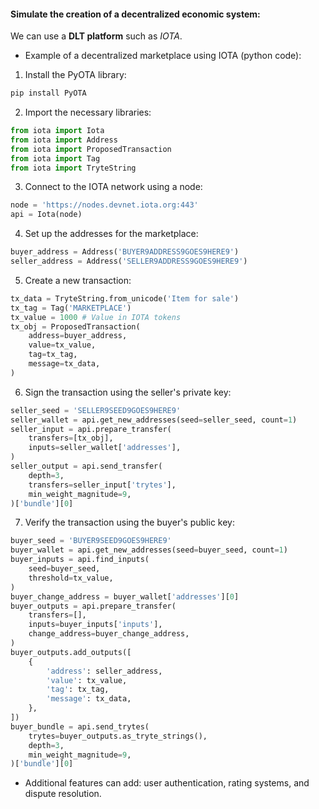 #### Simulate the creation of a decentralized economic system:
We can use a **DLT platform** such as *IOTA*.
- Example of a decentralized marketplace using IOTA (python code):

1. Install the PyOTA library:

```python
pip install PyOTA
```

2. Import the necessary libraries:

```python
from iota import Iota
from iota import Address
from iota import ProposedTransaction
from iota import Tag
from iota import TryteString
```

3. Connect to the IOTA network using a node:

```python
node = 'https://nodes.devnet.iota.org:443'
api = Iota(node)
```

4. Set up the addresses for the marketplace:

```python
buyer_address = Address('BUYER9ADDRESS9GOES9HERE9')
seller_address = Address('SELLER9ADDRESS9GOES9HERE9')
```

5. Create a new transaction:

```python
tx_data = TryteString.from_unicode('Item for sale')
tx_tag = Tag('MARKETPLACE')
tx_value = 1000 # Value in IOTA tokens
tx_obj = ProposedTransaction(
    address=buyer_address,
    value=tx_value,
    tag=tx_tag,
    message=tx_data,
)
```

6. Sign the transaction using the seller's private key:

```python
seller_seed = 'SELLER9SEED9GOES9HERE9'
seller_wallet = api.get_new_addresses(seed=seller_seed, count=1)
seller_input = api.prepare_transfer(
    transfers=[tx_obj],
    inputs=seller_wallet['addresses'],
)
seller_output = api.send_transfer(
    depth=3,
    transfers=seller_input['trytes'],
    min_weight_magnitude=9,
)['bundle'][0]
```

7. Verify the transaction using the buyer's public key:

```python
buyer_seed = 'BUYER9SEED9GOES9HERE9'
buyer_wallet = api.get_new_addresses(seed=buyer_seed, count=1)
buyer_inputs = api.find_inputs(
    seed=buyer_seed,
    threshold=tx_value,
)
buyer_change_address = buyer_wallet['addresses'][0]
buyer_outputs = api.prepare_transfer(
    transfers=[],
    inputs=buyer_inputs['inputs'],
    change_address=buyer_change_address,
)
buyer_outputs.add_outputs([
    {
        'address': seller_address,
        'value': tx_value,
        'tag': tx_tag,
        'message': tx_data,
    },
])
buyer_bundle = api.send_trytes(
    trytes=buyer_outputs.as_tryte_strings(),
    depth=3,
    min_weight_magnitude=9,
)['bundle'][0]
```

- Additional features can add: user authentication, rating systems, and dispute resolution.

